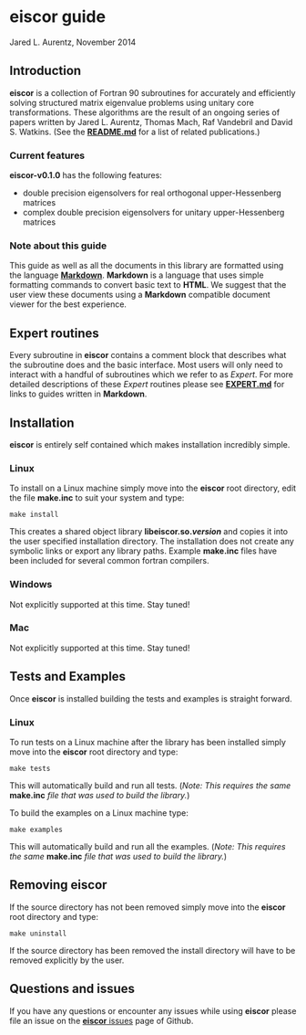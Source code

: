 # eiscor guide #
Jared L. Aurentz, November 2014

## Introduction ##
__eiscor__ is a collection of Fortran 90 subroutines for accurately and efficiently solving structured matrix eigenvalue problems using unitary core transformations. These algorithms are the result of an ongoing series of papers written by Jared L. Aurentz, Thomas Mach, Raf Vandebril and David S. Watkins. (See the [__README.md__](https://github.com/jaurentz/eiscor/blob/master/README.md) for a list of related publications.) 

### Current features ###
__eiscor-v0.1.0__ has the following features:
 - double precision eigensolvers for real orthogonal upper-Hessenberg matrices
 - complex double precision eigensolvers for unitary upper-Hessenberg matrices

### Note about this guide ###
This guide as well as all the documents in this library are formatted using the language [__Markdown__](http://daringfireball.net/projects/markdown/). __Markdown__ is a language that uses simple formatting commands to convert basic text to __HTML__. We suggest that the user view these documents using a __Markdown__ compatible document viewer for the best experience.

## Expert routines ##
Every subroutine in __eiscor__ contains a comment block that describes what the subroutine does and the basic interface. Most users will only need to interact with a handful of subroutines which we refer to as _Expert_. For more detailed descriptions of these _Expert_ routines please see [__EXPERT.md__](https://github.com/jaurentz/eiscor/blob/master/src/docs/EXPERT.md) for links to guides written in __Markdown__.  

## Installation ##
__eiscor__ is entirely self contained which makes installation incredibly simple.

### Linux ###
To install on a Linux machine simply move into the __eiscor__ root directory, edit the file __make.inc__ to 
suit your system and type:
```
make install
```
This creates a shared object library __libeiscor.so._version___ and copies it into the user specified 
installation directory. 
The installation does not create any symbolic links or export any library paths. Example __make.inc__ files have been included for several common fortran compilers.

### Windows ###
Not explicitly supported at this time. Stay tuned!

### Mac ###
Not explicitly supported at this time. Stay tuned!

## Tests and Examples ##
Once __eiscor__ is installed building the tests and examples is straight forward.

### Linux ###
To run tests on a Linux machine after the library has been installed simply move into the __eiscor__ root directory and type:
```
make tests
```
This will automatically build and run all tests. (_Note: This requires the same_ __make.inc__ _file that was used to build the library._) 

To build the examples on a Linux machine type:
```
make examples
```
This will automatically build and run all the examples. (_Note: This requires the same_ __make.inc__ _file that was used to build the library._)

## Removing eiscor ##
If the source directory has not been removed simply move into the __eiscor__ root directory and type:
```
make uninstall
```
If the source directory has been removed the install directory will have to be removed explicitly by the user.

## Questions and issues ##
If you have any questions or encounter any issues while using __eiscor__ please file an issue on the [__eiscor__ issues](https://github.com/jaurentz/eiscor/issues) page of Github.

